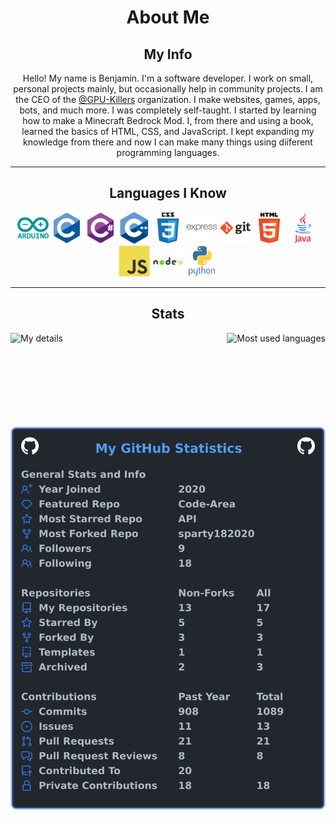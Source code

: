 <div align="center">
  <h1>About Me</h1>

  <h2>My Info</h2>
Hello! My name is Benjamin. I'm a software developer. I work on small, personal projects mainly, but occasionally help in community projects. I am the CEO of the <a href="https://github.com/GPU-Killers" target="_blank">@GPU-Killers</a> organization. I make websites, games, apps, bots, and much more. I was completely self-taught. I started by learning how to make a Minecraft Bedrock Mod. I, from there and using a book, learned the basics of HTML, CSS, and JavaScript. I kept expanding my knowledge from there and now I can make many things using diiferent programming languages.
  <hr>
  <h2>Languages I Know</h2>

  <p>
    <img src="https://raw.githubusercontent.com/devicons/devicon/master/icons/arduino/arduino-original-wordmark.svg" alt="Arduino Icon" width="50px" height="50px"/>
    <img src="https://raw.githubusercontent.com/devicons/devicon/master/icons/c/c-original.svg" alt="C Icon" width="50px" height="50px"/>
    <img src="https://raw.githubusercontent.com/devicons/devicon/master/icons/csharp/csharp-original.svg" alt="C# Icon" width="50px" height="50px"/>
    <img src="https://raw.githubusercontent.com/devicons/devicon/master/icons/cplusplus/cplusplus-original.svg" alt="C++ Icon" width="50px" height="50px"/>
    <img src="https://raw.githubusercontent.com/devicons/devicon/master/icons/css3/css3-original-wordmark.svg" alt="CSS Icon" width="50px" height="50px"/>
    <img src="https://raw.githubusercontent.com/devicons/devicon/master/icons/express/express-original-wordmark.svg" alt="Express.JS Icon" width="50px" height="50px"/>
    <img src="https://raw.githubusercontent.com/devicons/devicon/master/icons/git/git-original-wordmark.svg" alt="Git Icon" width="50px" height="50px"/>
    <img src="https://raw.githubusercontent.com/devicons/devicon/master/icons/html5/html5-original-wordmark.svg" alt="HTML Icon" width="50px" height="50px"/>
    <img src="https://raw.githubusercontent.com/devicons/devicon/master/icons/java/java-original-wordmark.svg" alt="Java Icon" width="50px" height="50px"/>
    <img src="https://raw.githubusercontent.com/devicons/devicon/master/icons/javascript/javascript-original.svg" alt="JavaScript Icon" width="50px" height="50px"/>
    <img src="https://raw.githubusercontent.com/devicons/devicon/master/icons/nodejs/nodejs-original-wordmark.svg" alt="Node.JS Icon" width="50px" height="50px"/>
    <img src="https://raw.githubusercontent.com/devicons/devicon/master/icons/python/python-original-wordmark.svg" alt="Python Icon" width="50px" height="50px"/>
  </p>
  
  <hr>
  <h2>Stats</h2>
  <p>
    <img src="https://github-readme-stats.vercel.app/api?username=sparty182020&show_icons=true&count_private=true&include_all_commits=false&text_color=000000&bg_color=45,ff0000,0000ff&ring_color=00fb10&border_color=000000" alt="My details" align="left" height="150px"/>
    <img src="https://github-readme-stats.vercel.app/api/top-langs/?username=sparty182020&langs_count=3&theme=dark&layout=compact&border_color=000000" alt="Most used languages" align="right" height="150px"/>
  </p>
    <img src="images/userstats.svg" alt="user stats" align="center"/>
</div>
